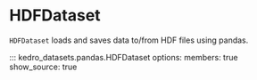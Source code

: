 # HDFDataset

`HDFDataset` loads and saves data to/from HDF files using pandas.

::: kedro_datasets.pandas.HDFDataset
    options:
        members: true
        show_source: true
